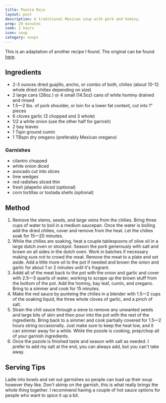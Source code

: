 ```yaml
---
title: Pozole Rojo
layout: post
description: A traditional Mexican soup with pork and hominy.
prep: 20 minutes
cook: 2 hours
icon: soup
category: soups
---
```


This is an adaptation of another recipe I found. The original can be found [here](http://www.simplyrecipes.com/recipes/posole_rojo/).

## Ingredients
- 2-3 ounces dried guajillo, ancho, or combo of both, chilies (about 10-12 whole dried chilies depending on size)
- 2 large cans (28oz.) or 4 small (14.5oz) cans of white hominy drained and rinsed
- 1.5—2 lbs. of pork shoulder, or loin for a lower fat content, cut into 1" pieces
- 6 cloves garlic (3 chopped and 3 whole)
- 1/2 a white onion (use the other half for garnish)
- 2 bay leaves
- 1 Tspn ground cumin
- 1 TBspn dry oregano (preferably Mexican oregano)

### Garnishes
- cilantro chopped
- white onion diced
- avocado cut into slices
- lime wedges
- red radishes sliced thin
- fresh jalapeño sliced (optional)
- corn tortillas or tostada shells (optional)

## Method
1. Remove the stems, seeds, and large veins from the chilies. Bring  three cups of water to boil in a medium saucepan. Once the water is boiling add the dried chilies, cover and remove from the heat. Let the chilies soak for 15—20 minutes.
2. While the chilies are soaking, heat a couple tablespoons of olive oil in a large dutch oven or stockpot. Season the pork generously with salt and brown on all sides in the dutch oven. Work in batches if necessary making sure not to crowd the meat. Remove the meat to a plate and set aside. Add a little more oil to the pot if needed and brown the onion and garlic for about 1 or 2 minutes until it's fragrant.
3. Addd all of the meat back to the pot with the onion and garlic and cover with 2.5—3 quarts of water, working to scrape up the brown stuff from the bottom of the pot. Add the hominy, bay leaf, cumin, and oregano. Bring to a simmer and cook for 15 minutes.
4. Make the red sauce by puréeing the chilies in a blender with 1.5—2 cups of the soaking liquid, the three whole cloves of garlic, and a pinch of salt.
5. Strain the chili sauce through a sieve to remove any unwanted seeds and large bits of skin and then pour into the pot with the rest of the ingredients. Bring back to a simmer and cook partially covered for 1.5—2 hours string occasionally. Just make sure to keep the heat low, and it can simmer away for a while. While the pozole is cooking, prep/chop all of your garnish ingredients.
6. Once the pazole is finished taste and season with salt as needed. I prefer to add my salt at the end, you can always add, but you can't take away.

## Serving Tips
Ladle into bowls and set out garnishes so people can load up their soup however they like. Don't skimp on the garnish, this is what really brings the whole thing together. I recommend having a couple of hot sauce options for people who want to spice it up a bit.